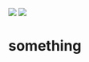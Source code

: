 ![](https://media.giphy.com/media/v1.Y2lkPTc5MGI3NjExbGhjMnRtc3ltZjMyYTR6ZTdybGFhZjMyYXR1b3RxczU2cjdqMzRqbCZlcD12MV9pbnRlcm5hbF9naWZfYnlfaWQmY3Q9Zw/2IudUHdI075HL02Pkk/giphy.gif)
![](https://tenor.com/3QqG.gif)

# something

<!--
**riccardospadon/riccardospadon** is a ✨ _special_ ✨ repository because its `README.md` (this file) appears on your GitHub profile.

Here are some ideas to get you started:

- 🔭 I’m currently working on ...
- 🌱 I’m currently learning ...
- 👯 I’m looking to collaborate on ...
- 🤔 I’m looking for help with ...
- 💬 Ask me about ...
- 📫 How to reach me: ...
- 😄 Pronouns: ...
- ⚡ Fun fact: ...
-->
